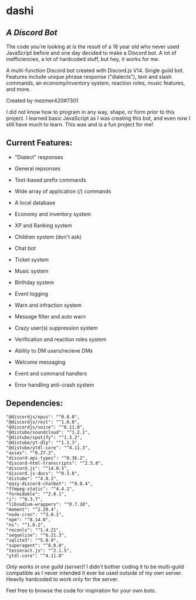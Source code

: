 # dashi
## _A Discord Bot_

The code you're looking at is the result of a 16 year old who never used JavaScript before and one day decided to make a Discord bot. A lot of inefficiencies, a lot of hardcoded stuff, but hey, it works for me.

A multi-function Discord bot created with Discord.js V14. Single guild bot. Features include unique phrase response ("dialects"), text and slash commands, an economy/inventory system, reaction roles, music features, and more.

Created by mezmer420#7301

I did not know how to program in any way, shape, or form prior to this project. I learned basic JavaScript as I was creating this bot, and even now I still have much to learn. This was and is a fun project for me!


## Current Features:

- "Dialect" responses
- General repsonses
- Text-based prefix commands
- Wide array of application (/) commands
- A local database
- Economy and inventory system
- XP and Ranking system
- Children system (don't ask)
- Chat bot
- Ticket system
- Music system
- Birthday system
- Event logging
- Warn and infraction system
- Message filter and auto warn
- Crazy user(s) suppression system
- Verification and reaction roles system
- Ability to DM users/recieve DMs
- Welcome messaging

- Event and command handlers
- Error handling anti-crash system

## Dependencies:

    "@discordjs/opus": "^0.8.0",
    "@discordjs/rest": "^1.0.0",
    "@discordjs/voice": "^0.11.0",
    "@distube/soundcloud": "^1.2.1",
    "@distube/spotify": "^1.3.2",
    "@distube/yt-dlp": "^1.1.3",
    "@distube/ytdl-core": "^4.11.3",
    "axios": "^0.27.2",
    "discord-api-types": "^0.36.2",
    "discord-html-transcripts": "^2.5.8",
    "discord.js": "^14.0.3",
    "discord.js-docs": "^0.3.0",
    "distube": "^4.0.2",
    "easy-discord-chatbot": "^0.0.4",
    "ffmpeg-static": "^4.4.1",
    "formidable": "^2.0.1",
    "i": "^0.3.7",
    "libsodium-wrappers": "^0.7.10",
    "moment": "^2.29.4",
    "node-cron": "^3.0.1",
    "npm": "^8.14.0",
    "ns": "^1.0.2",
    "reconlx": "^1.4.21",
    "sequelize": "^6.21.3",
    "sqlite3": "^5.0.9",
    "superagent": "^8.0.0",
    "tesseract.js": "^2.1.5",
    "ytdl-core": "^4.11.0"
    
*Only works in one guild (server)!* I didn't bother coding it to be multi-guild compatible as I never intended it ever be used outside of my own server. Heavily hardcoded to work only for the server.

Feel free to browse the code for inspiration for your own bots.
